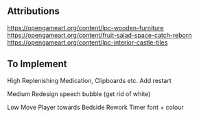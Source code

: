 ## Attributions

https://opengameart.org/content/lpc-wooden-furniture
https://opengameart.org/content/fruit-salad-space-catch-reborn
https://opengameart.org/content/lpc-interior-castle-tiles

## To Implement

High 
Replenishing Medication, Clipboards etc.
Add restart

Medium
Redesign speech bubble (get rid of white)


Low
Move Player towards Bedside
Rework Timer font + colour




